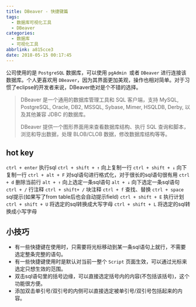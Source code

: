 ```yaml
---
title: DBeaver - 快捷键篇
tags:
  - 数据库可视化工具
  - DBeaver
categories:
  - 数据库
  - 可视化工具
abbrlink: a815cce3
date: 2018-05-15 00:17:45
---
```

公司使用的是 `PostgreSQL` 数据库，可以使用 `pgAdmin `或者 `DBeaver` 进行连接该数据库。个人更喜欢用 `DBeaver`，因为其界面更加美观，操作也相对简单。对于习惯了eclipse的开发者来说，DBeaver绝对是个不错的选择。

> DBeaver 是一个通用的数据库管理工具和 SQL 客户端，支持 MySQL, PostgreSQL, Oracle, DB2, MSSQL, Sybase, Mimer, HSQLDB, Derby, 以及其他兼容 JDBC 的数据库。
>
> DBeaver 提供一个图形界面用来查看数据库结构、执行 SQL 查询和脚本，浏览和导出数据，处理 BLOB/CLOB 数据，修改数据库结构等等。

<!-- more -->
## hot key

`ctrl + enter` 执行sql
`ctrl + shift + ↑` 向上复制一行
`ctrl + shift + ↓` 向下复制一行
`ctrl + alt + F` 对sql语句进行格式化，对于很长的sql语句很有用
`ctrl + d` 删除当前行
`alt + ↑` 向上选定一条sql语句
`alt + ↓` 向下选定一条sql语句
`ctrl + /` 行注释
`ctrl + shift+ /` 块注释
`ctrl + f` 查找、替换
`ctrl + space` sql提示(如果写了from table后也会自动提示field)
`ctrl + shift + E` 执行计划
`ctrl + shift + U` 将选定的sql转换成大写字母
`ctrl + shift + L` 将选定的sql转换成小写字母

## 小技巧

* 有一些快捷键在使用时，只需要将光标移动到某一条sql语句上就行，不需要选定整条完整的语句。
* 有一些快捷键使用时是默认对当前一整个 `Script` 页面生效，可以通过光标来选定只想生效的范围。
* 双击sql语句里的括号边缘，可以直接选定括号内的内容(不包括该括号)，这个功能很方便。
* 添加双击单引号/双引号的内侧可以直接选定被单引号/双引号包括起来的内容。